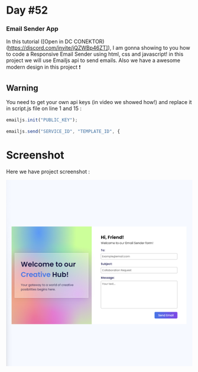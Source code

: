 # Day #52

### Email Sender App
In this tutorial ([Open in DC CONEKTOR)(https://discord.com/invite/jQZWBp46ZT]),  I am gonna showing to you how to code a Responsive Email Sender using html, css and javascript! in this project we will use Emailjs api to send emails. Also we have a awesome modern design in this project ❗️

## Warning
You need to get your own api keys (in video we showed how!) and replace it in script.js file on line 1 and 15 :

```javascript
emailjs.init("PUBLIC_KEY");
```
```javascript
emailjs.send("SERVICE_ID", "TEMPLATE_ID", {
```


# Screenshot
Here we have project screenshot :

![screenshot](screenshot.jpg)
